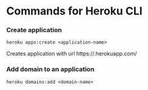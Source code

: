 # Commands for Heroku CLI

### Create application

```
heroku apps:create <application-name>
```

Creates application with url https://<application-name>.herokuapp.com/

### Add domain to an application

```
heroku domains:add <domain-name>
```
